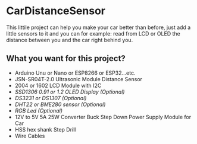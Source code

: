 # CarDistanceSensor
This littile project can help you make your car better than before, just add a little sensors to it 
and you can for example: read from LCD or OLED the distance between you and the car right behind you.

## What you want for this project?
* Arduino Unu or Nano or ESP8266 or ESP32...etc.
* JSN-SR04T-2.0 Ultrasonic Module Distance Sensor
* 2004 or 1602 LCD Module with I2C
* *SSD1306 0.91 or 1.2 OLED Display (Optional)*
* *DS3231 or DS1307 (Optional)*
* *DHT22 or BME280 sensor (Optional)*
* *RGB Led (Optional)*
* 12V to 5V 5A 25W Converter Buck Step Down Power Supply Module for Car
* HSS hex shank Step Drill
* Wire Cables

